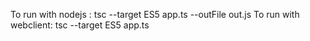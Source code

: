 To run with nodejs : tsc --target ES5 app.ts --outFile out.js
To run with webclient: tsc --target ES5 app.ts